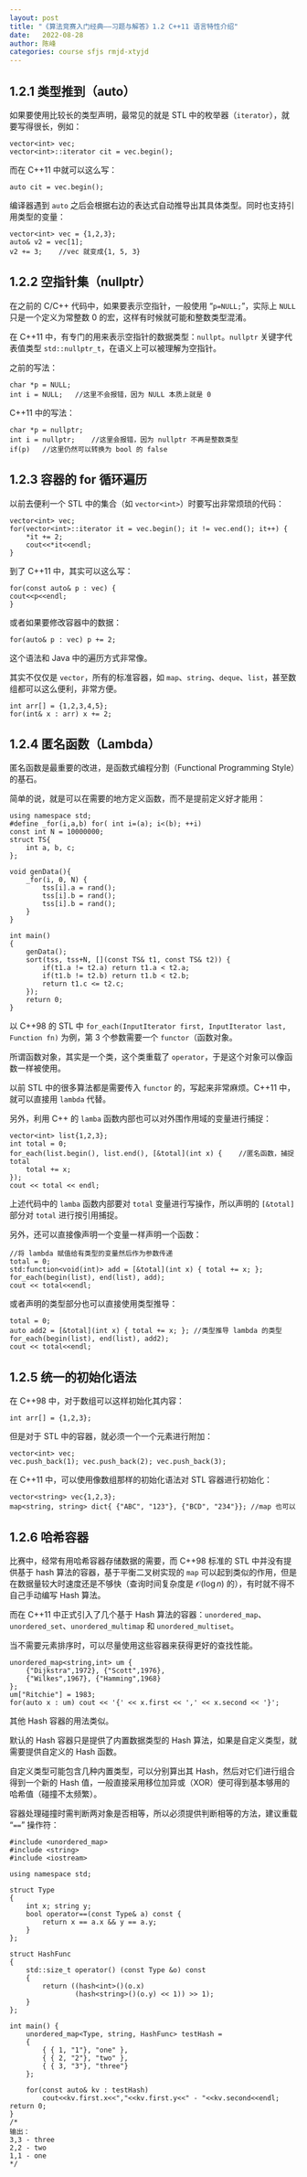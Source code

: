 ```yaml
---
layout: post
title: "《算法竞赛入门经典——习题与解答》1.2 C++11 语言特性介绍"
date:   2022-08-28
author: 陈峰
categories: course sfjs rmjd-xtyjd
---
```


## 1.2.1 类型推到（auto）

如果要使用比较长的类型声明，最常见的就是 STL 中的枚举器（`iterator`），就要写得很长，例如：

```
vector<int> vec;
vector<int>::iterator cit = vec.begin();
```

而在 C++11 中就可以这么写：

```
auto cit = vec.begin();
```

编译器遇到 `auto` 之后会根据右边的表达式自动推导出其具体类型。同时也支持引用类型的变量：

```
vector<int> vec = {1,2,3};
auto& v2 = vec[1];
v2 += 3;    //vec 就变成{1, 5, 3}
```

## 1.2.2 空指针集（nullptr）

在之前的 C/C++ 代码中，如果要表示空指针，一般使用 “`p=NULL;`”，实际上 `NULL` 只是一个定义为常整数 0 的宏，这样有时候就可能和整数类型混淆。

在 C++11 中，有专门的用来表示空指针的数据类型：`nullpt`。`nullptr` 关键字代表值类型 `std::nullptr_t`，在语义上可以被理解为空指针。

之前的写法：

```
char *p = NULL;
int i = NULL;   //这里不会报错，因为 NULL 本质上就是 0
```

C++11 中的写法：

```
char *p = nullptr;
int i = nullptr;    //这里会报错，因为 nullptr 不再是整数类型
if(p)   //这里仍然可以转换为 bool 的 false
```

## 1.2.3 容器的 for 循环遍历

以前去便利一个 STL 中的集合（如 `vector<int>`）时要写出非常烦琐的代码：

```
vector<int> vec;
for(vector<int>::iterator it = vec.begin(); it != vec.end(); it++) {
    *it += 2;
    cout<<*it<<endl;
}
```

到了 C++11 中，其实可以这么写：

```
for(const auto& p : vec) {
cout<<p<<endl;
}
```

或者如果要修改容器中的数据：

```
for(auto& p : vec) p += 2;
```

这个语法和 Java 中的遍历方式非常像。

其实不仅仅是 `vector`，所有的标准容器，如 `map`、`string`、`deque`、`list`，甚至数组都可以这么便利，非常方便。

```
int arr[] = {1,2,3,4,5};
for(int& x : arr) x += 2;
```

## 1.2.4 匿名函数（Lambda）

匿名函数是最重要的改进，是函数式编程分割（Functional Programming Style）的基石。

简单的说，就是可以在需要的地方定义函数，而不是提前定义好才能用：

```
using namespace std;
#define _for(i,a,b) for( int i=(a); i<(b); ++i)
const int N = 10000000;
struct TS{
    int a, b, c;
};

void genData(){
    _for(i, 0, N) {
        tss[i].a = rand();
        tss[i].b = rand();
        tss[i].b = rand();
    }
}

int main()
{
    genData();
    sort(tss, tss+N, [](const TS& t1, const TS& t2)) {
        if(t1.a != t2.a) return t1.a < t2.a;
        if(t1.b != t2.b) return t1.b < t2.b;
        return t1.c <= t2.c;
    });
    return 0;
}
```

以 C++98 的 STL 中 `for_each(InputIterator first, InputIterator last, Function fn)` 为例，第 3 个参数需要一个 `functor`（函数对象。

所谓函数对象，其实是一个类，这个类重载了 `operator`，于是这个对象可以像函数一样被使用。

以前 STL 中的很多算法都是需要传入 `functor` 的，写起来非常麻烦。C++11 中，就可以直接用 `lambda` 代替。

另外，利用 C++ 的 `lamba` 函数内部也可以对外围作用域的变量进行捕捉：

```
vector<int> list{1,2,3};
int total = 0;
for_each(list.begin(), list.end(), [&total](int x) {    //匿名函数，捕捉 total
    total += x;
});
cout << total << endl;
```

上述代码中的 `lamba` 函数内部要对 `total` 变量进行写操作，所以声明的 `[&total]` 部分对 `total` 进行按引用捕捉。

另外，还可以直接像声明一个变量一样声明一个函数：

```
//将 lambda 赋值给有类型的变量然后作为参数传递
total = 0;
std:function<void(int)> add = [&total](int x) { total += x; };
for_each(begin(list), end(list), add);
cout << total<<endl;
```

或者声明的类型部分也可以直接使用类型推导：

```
total = 0;
auto add2 = [&total](int x) { total += x; }; //类型推导 lambda 的类型
for_each(begin(list), end(list), add2);
cout << total<<endl;
```

## 1.2.5 统一的初始化语法

在 C++98 中，对于数组可以这样初始化其内容：

```
int arr[] = {1,2,3};
```

但是对于 STL 中的容器，就必须一个一个元素进行附加：

```
vector<int> vec;
vec.push_back(1); vec.push_back(2); vec.push_back(3);
```


在 C++11 中，可以使用像数组那样的初始化语法对 STL 容器进行初始化：

```
vector<string> vec{1,2,3};
map<string, string> dict{ {"ABC", "123"}, {"BCD", "234"}}; //map 也可以
```

## 1.2.6 哈希容器

比赛中，经常有用哈希容器存储数据的需要，而 C++98 标准的 STL 中并没有提供基于 hash 算法的容器，基于平衡二叉树实现的 `map` 可以起到类似的作用，但是在数据量较大时速度还是不够快（查询时间复杂度是 $\mathcal{O} (\log n)$ 的），有时就不得不自己手动编写 Hash 算法。

而在 C++11 中正式引入了几个基于 Hash 算法的容器：`unordered_map`、`unordered_set`、`unordered_multimap` 和 `unordered_multiset`。

当不需要元素排序时，可以尽量使用这些容器来获得更好的查找性能。

```
unordered_map<string,int> um {
    {"Dijkstra",1972}, {"Scott",1976},
    {"Wilkes",1967}, {"Hamming",1968}
};
um["Ritchie"] = 1983;
for(auto x : um) cout << '{' << x.first << ',' << x.second << '}';
```

其他 Hash 容器的用法类似。

默认的 Hash 容器只是提供了内置数据类型的 Hash 算法，如果是自定义类型，就需要提供自定义的 Hash 函数。

自定义类型可能包含几种内置类型，可以分别算出其 Hash，然后对它们进行组合得到一个新的 Hash 值，一般直接采用移位加异或（XOR）便可得到基本够用的哈希值（碰撞不太频繁）。

容器处理碰撞时需判断两对象是否相等，所以必须提供判断相等的方法，建议重载 “`==`” 操作符：

```
#include <unordered_map>
#include <string>
#include <iostream>

using namespace std;

struct Type
{
    int x; string y;
    bool operator==(const Type& a) const {
        return x == a.x && y == a.y;
    }
};

struct HashFunc
{
    std::size_t operator() (const Type &o) const
    {
        return ((hash<int>()(o.x)
                (hash<string>()(o.y) << 1)) >> 1);
    }
};

int main() {
    unordered_map<Type, string, HashFunc> testHash =
    {
        { { 1, "1"}, "one" },
        { { 2, "2"}, "two" },
        { { 3, "3"}, "three"} 
    };

    for(const auto& kv : testHash)
        cout<<kv.first.x<<","<<kv.first.y<<" - "<<kv.second<<endl;
return 0;
}
/*
输出：
3,3 - three
2,2 - two
1,1 - one
*/
